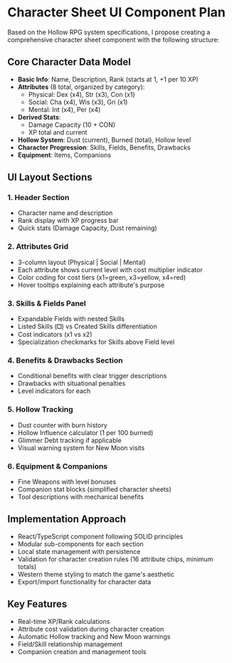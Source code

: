# Character Sheet UI Component Plan

Based on the Hollow RPG system specifications, I propose creating a comprehensive character sheet component with the following structure:

## Core Character Data Model
- **Basic Info**: Name, Description, Rank (starts at 1, +1 per 10 XP)
- **Attributes** (8 total, organized by category):
  - Physical: Dex (x4), Str (x3), Con (x1)
  - Social: Cha (x4), Wis (x3), Gri (x1)
  - Mental: Int (x4), Per (x4)
- **Derived Stats**:
  - Damage Capacity (10 + CON)
  - XP total and current
- **Hollow System**: Dust (current), Burned (total), Hollow level
- **Character Progression**: Skills, Fields, Benefits, Drawbacks
- **Equipment**: Items, Companions

## UI Layout Sections

### 1. Header Section
- Character name and description
- Rank display with XP progress bar
- Quick stats (Damage Capacity, Dust remaining)

### 2. Attributes Grid
- 3-column layout (Physical | Social | Mental)
- Each attribute shows current level with cost multiplier indicator
- Color coding for cost tiers (x1=green, x3=yellow, x4=red)
- Hover tooltips explaining each attribute's purpose

### 3. Skills & Fields Panel
- Expandable Fields with nested Skills
- Listed Skills (🞐) vs Created Skills differentiation
- Cost indicators (x1 vs x2)
- Specialization checkmarks for Skills above Field level

### 4. Benefits & Drawbacks Section
- Conditional benefits with clear trigger descriptions
- Drawbacks with situational penalties
- Level indicators for each

### 5. Hollow Tracking
- Dust counter with burn history
- Hollow Influence calculator (1 per 100 burned)
- Glimmer Debt tracking if applicable
- Visual warning system for New Moon visits

### 6. Equipment & Companions
- Fine Weapons with level bonuses
- Companion stat blocks (simplified character sheets)
- Tool descriptions with mechanical benefits

## Implementation Approach
- React/TypeScript component following SOLID principles
- Modular sub-components for each section
- Local state management with persistence
- Validation for character creation rules (16 attribute chips, minimum totals)
- Western theme styling to match the game's aesthetic
- Export/import functionality for character data

## Key Features
- Real-time XP/Rank calculations
- Attribute cost validation during character creation
- Automatic Hollow tracking and New Moon warnings
- Field/Skill relationship management
- Companion creation and management tools
